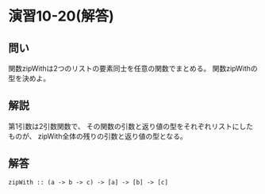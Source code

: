 演習10-20(解答)
===============

問い
----

関数zipWithは2つのリストの要素同士を任意の関数でまとめる。
関数zipWithの型を決めよ。

解説
----

第1引数は2引数関数で、
その関数の引数と返り値の型をそれぞれリストにしたものが、
zipWith全体の残りの引数と返り値の型となる。

解答
----

    zipWith :: (a -> b -> c) -> [a] -> [b] -> [c]
